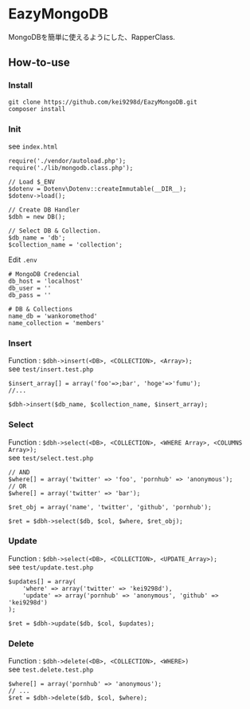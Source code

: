 # EazyMongoDB

MongoDBを簡単に使えるようにした、RapperClass.

## How-to-use

### Install
```
git clone https://github.com/kei9298d/EazyMongoDB.git
composer install
```

### Init
see `index.html`
```
require('./vendor/autoload.php');
require('./lib/mongodb.class.php');

// Load $_ENV
$dotenv = Dotenv\Dotenv::createImmutable(__DIR__);
$dotenv->load();

// Create DB Handler
$dbh = new DB();

// Select DB & Collection.
$db_name = 'db';
$collection_name = 'collection';
```

Edit `.env`
```
# MongoDB Credencial
db_host = 'localhost'
db_user = ''
db_pass = ''

# DB & Collections
name_db = 'wankoromethod'
name_collection = 'members'

```

### Insert
Function : `$dbh->insert(<DB>, <COLLECTION>, <Array>);`  
see `test/insert.test.php`
```
$insert_array[] = array('foo'=>;bar', 'hoge'=>'fumu');
//...

$dbh->insert($db_name, $collection_name, $insert_array);
```

### Select
Function : `$dbh->select(<DB>, <COLLECTION>, <WHERE Array>, <COLUMNS Array>);`  
see `test/select.test.php`
```
// AND
$where[] = array('twitter' => 'foo', 'pornhub' => 'anonymous');
// OR
$where[] = array('twitter' => 'bar');

$ret_obj = array('name', 'twitter', 'github', 'pornhub');

$ret = $dbh->select($db, $col, $where, $ret_obj);
```

### Update
Function : `$dbh->select(<DB>, <COLLECTION>, <UPDATE_Array>);`  
see `test/update.test.php`
```
$updates[] = array(
    'where' => array('twitter' => 'kei9298d'),
    'update' => array('pornhub' => 'anonymous', 'github' => 'kei9298d')
);

$ret = $dbh->update($db, $col, $updates);

```

### Delete
Function : `$dbh->delete(<DB>, <COLLECTION>, <WHERE>)`  
see `test.delete.test.php`
```
$where[] = array('pornhub' => 'anonymous');
// ...
$ret = $dbh->delete($db, $col, $where);
```

